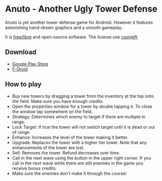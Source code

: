 # Anuto - Another Ugly Tower Defense

Anuto is yet another tower defense game for Android.
However it features astonishing hand-drawn graphics and a smooth gameplay.

It is [free/libre](https://www.gnu.org/philosophy/free-sw.html) and open-source software.
The license use [copyleft](https://copyleft.org/).

## Download

- [Google Play Store](https://play.google.com/store/apps/details?id=ch.logixisland.anuto)
- [F-Droid](https://f-droid.org/repository/browse/?fdid=ch.logixisland.anuto)

## How to play

- Buy new towers by dragging a tower from the inventory at the top onto the field.
  Make sure you have enough credits.
- Open the properties window for a tower by double tapping it.
  To close the window tap somewhere on the field.
- Strategy: Determines which enemy to target if there are multiple in range.
- Lock Target: If true the tower will not switch target until it is dead or out of range.
- Enhance: Increases the level of the tower making it better.
- Upgrade: Replaces the tower with a higher tier tower.
  Note that any enhancements of the tower are lost.
- Sell: Removes the tower. Refund decreases over time.
- Call in the next wave using the button in the upper right corner.
  If you call in the next wave while there are still enemies in the game you receive bonus credits.
- Make sure the enemies don't make it through the course!
